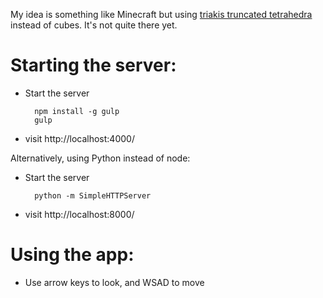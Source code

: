 My idea is something like Minecraft but using [triakis truncated tetrahedra](https://en.wikipedia.org/wiki/Triakis_truncated_tetrahedron) instead of cubes. It's not quite there yet.

# Starting the server:

- Start the server

        npm install -g gulp
        gulp

- visit http://localhost:4000/

Alternatively, using Python instead of node:

- Start the server

        python -m SimpleHTTPServer

- visit http://localhost:8000/

# Using the app:

- Use arrow keys to look, and WSAD to move
